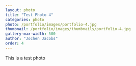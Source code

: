 ```yaml
---
layout: photo
title: "Test Photo 4"
categories: photo
photo: /portfolio/images/portfolio-4.jpg
thumbnail: /portfolio/images/thumbnails/portfolio-4.jpg
gallery-max-width: 500
author: "Jochen Jacobs"
order: 4
---
```


This is a test photo
